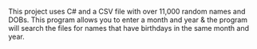 This project uses C# and a CSV file with over 11,000 random names and DOBs. This program allows you to enter a month and year & the program will search the files for names that have birthdays in the same month and year.
